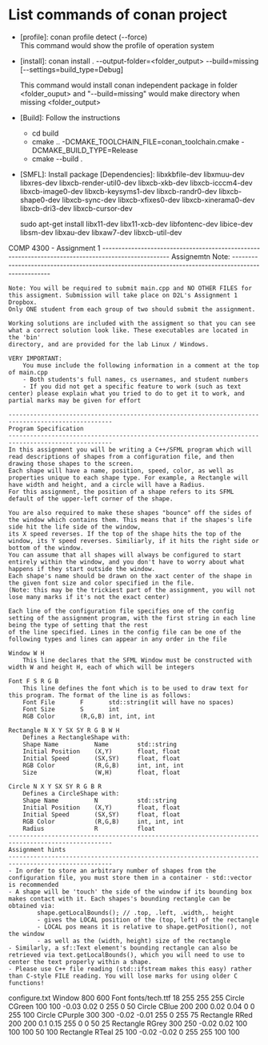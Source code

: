 # List commands of conan project
* [profile]: conan profile detect (--force) <br>
    This command would show the profile of operation system

* [install]: conan install . --output-folder=<folder_output> --build=missing [--settings=build_type=Debug]<br> 
    <!-- To build project with cmake and setting build-type to debug  -->
    This command would install conan independent package in folder <folder_ouput> and "--build=missing" would make directory when missing <folder_output>

* [Build]: Follow the instructions <br>
    - cd build <br> 
    - cmake .. -DCMAKE_TOOLCHAIN_FILE=conan_toolchain.cmake -DCMAKE_BUILD_TYPE=Release <br>
    - cmake --build .

* [SMFL]: Install package
    [Dependencies]: libxkbfile-dev libxmuu-dev libxres-dev libxcb-render-util0-dev libxcb-xkb-dev libxcb-icccm4-dev libxcb-image0-dev libxcb-keysyms1-dev libxcb-randr0-dev libxcb-shape0-dev libxcb-sync-dev libxcb-xfixes0-dev libxcb-xinerama0-dev libxcb-dri3-dev libxcb-cursor-dev
    
    sudo apt-get install libx11-dev libx11-xcb-dev libfontenc-dev libice-dev libsm-dev libxau-dev libxaw7-dev libxcb-util-dev

[Assignment]:
    ---------------------------------------------------------------------------------------------------
    COMP 4300 - Assignment 1
    ---------------------------------------------------------------------------------------------------
    Assignemtn Note:
    ---------------------------------------------------------------------------------------------------

    Note: You will be required to submit main.cpp and NO OTHER FILES for this assigment. Submission will take place on D2L's Assignment 1 Dropbox.
    Only ONE student from each group of two should submit the assignment.

    Working solutions are included with the assigment so that you can see what a correct solution look like. These executables are located in the 'bin'
    directory, and are provided for the lab Linux / Windows.

    VERY IMPORTANT:
        You muse include the following information in a comment at the top of main.cpp
        - Both students's full names, cs usernames, and student numbers
        - If you did not get a specific feature to work (such as text center) please explain what you tried to do to get it to work, and partial marks may be given for effort

    ---------------------------------------------------------------------------------------------------
    Program Specification
    ---------------------------------------------------------------------------------------------------
    In this assignment you will be writing a C++/SFML program which will read descriptions of shapes from a configuration file, and then drawing those shapes to the screen.
    Each shape will have a name, position, speed, color, as well as properties unique to each shape type. For example, a Rectangle will have width and height, and a circle will have a Radius.
    For this assignment, the position of a shape refers to its SFML default of the upper-left corner of the shape.

    You are also required to make these shapes "bounce" off the sides of the window which contains them. This means that if the shapes's life side hit the life side of the window,
    its X speed reverses. If the top of the shape hits the top of the window, its Y speed reverses. Similiarly, if it hits the right side or bottom of the window.
    You can assume that all shapes will always be configured to start entirely within the window, and you don't have to worry about what happens if they start outside the window.
    Each shape's name should be drawn on the xact center of the shape in the given font size and color specified in the file.
    (Note: this may be the trickiest part of the assignment, you will not lose many marks if it's not the exact center)

    Each line of the configuration file specifies one of the config setting of the assignment program, with the first string in each line being the type of setting that the rest 
    of the line specified. Lines in the config file can be one of the following types and lines can appear in any order in the file

    Window W H
        This line declares that the SFML Window must be constructed with width W and height H, each of which will be integers

    Font F S R G B
        This line defines the font which is to be used to draw text for this program. The format of the line is as follows:
        Font File       F       std::string(it will have no spaces)
        Font Size       S       int
        RGB Color       (R,G,B) int, int, int

    Rectangle N X Y SX SY R G B W H
        Defines a RectangleShape with:
        Shape Name          Name        std::string
        Initial Position    (X,Y)       float, float
        Initial Speed       (SX,SY)     float, float
        RGB Color           (R,G,B)     int, int, int
        Size                (W,H)       float, float

    Circle N X Y SX SY R G B R
        Defines a CircleShape with:
        Shape Name          N           std::string
        Initial Position    (X,Y)       float, float
        Initial Speed       (SX,SY)     float, float
        RGB Color           (R,G,B)     int, int, int
        Radius              R           float
    ---------------------------------------------------------------------------------------------------
    Assignment hints
    ---------------------------------------------------------------------------------------------------
    - In order to store an arbitrary number of shapes from the configuration file, you must store them in a container - std::vector is recommended
    - A shape will be 'touch' the side of the window if its bounding box makes contact with it. Each shapes's bounding rectangle can be obtained via:
            shape.getLocalBounds(); // .top, .left, .width,. height
            - gives the LOCAL position of the (top, left) of the rectangle
            - LOCAL pos means it is relative to shape.getPosition(), not the window
            - as well as the (width, height) size of the rectangle
    - Similarly, a sf::Text element's bounding rectangle can also be retrieved via text.getLocalBounds(), which you will need to use to center the text properly within a shape.
    - Please use C++ file reading (std::ifstream makes this easy) rather than C-style FILE reading. You will lose marks for using older C functions!


configure.txt
    Window 800 600
    Font fonts/tech.ttf 18 255 255 255
    Circle CGreen 100 100 -0.03 0.02 0 255 0 50
    Circle CBlue 200 200 0.02 0.04 0 0 255 100
    Circle CPurple 300 300 -0.02 -0.01 255 0 255 75
    Rectangle RRed 200 200 0.1 0.15 255 0 0 50 25
    Rectangle RGrey 300 250 -0.02 0.02 100 100 100 50 100
    Rectangle RTeal 25 100 -0.02 -0.02 0 255 255 100 100